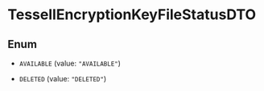 

# TessellEncryptionKeyFileStatusDTO

## Enum


* `AVAILABLE` (value: `"AVAILABLE"`)

* `DELETED` (value: `"DELETED"`)



